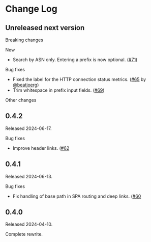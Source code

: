 # Change Log

## Unreleased next version

Breaking changes

New

* Search by ASN only. Entering a prefix is now optional. ([#71])

Bug fixes

* Fixed the label for the HTTP connection status metrics. ([#65] by
  [@beatjoerg])
* Trim whitespace in prefix input fields. ([#69])

Other changes

[#65]: https://github.com/NLnetLabs/routinator-ui/pull/65
[#69]: https://github.com/NLnetLabs/routinator-ui/pull/69
[#71]: https://github.com/NLnetLabs/routinator-ui/pull/71
[@beatjoerg]: https://github.com/beatjoerg



## 0.4.2

Released 2024-06-17.

Bug fixes

* Improve header links. ([#62]

[#62]: https://github.com/NLnetLabs/routinator-ui/pull/62


## 0.4.1

Released 2024-06-13.

Bug fixes

* Fix handling of base path in SPA routing and deep links. ([#60]

[#60]: https://github.com/NLnetLabs/routinator-ui/pull/60


## 0.4.0

Released 2024-04-10.

Complete rewrite.


